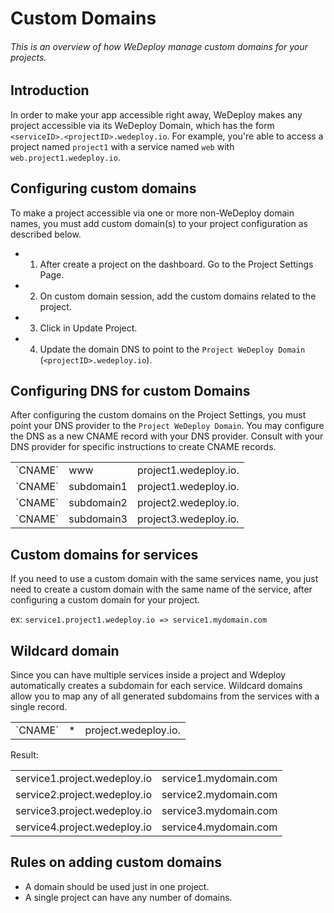 # Custom Domains

###### This is an overview of how WeDeploy manage custom domains for your projects.

<!-- <article id="introduction"> -->

## Introduction

In order to make your app accessible right away, WeDeploy makes any project accessible via its WeDeploy Domain, which has the form `<serviceID>.<projectID>.wedeploy.io`. For example, you're able to access a project named `project1` with a service named `web` with `web.project1.wedeploy.io`.

<!-- </article> -->

<!-- <article id="configuring-custom-domains"> -->

## Configuring custom domains

To make a project accessible via one or more non-WeDeploy domain names, you must add custom domain(s) to your project configuration as described below.

* 1) After create a project on the dashboard. Go to the Project Settings Page.

* 2) On custom domain session, add the custom domains related to the project.

* 3) Click in Update Project.

* 4) Update the domain DNS to point to the `Project WeDeploy Domain` (`<projectID>.wedeploy.io`).

<!-- </article> -->

<!-- <article id="configuring-dns-for-custom-domains"> -->

## Configuring DNS for custom Domains

After configuring the custom domains on the Project Settings, you must point your DNS provider to the `Project WeDeploy Domain`. You may configure the DNS as a new CNAME record with your DNS provider. Consult with your DNS provider for specific instructions to create CNAME records.


<table class="table no-header">
  <tr>
    <td>`CNAME`</td> <td>www</td> <td>project1.wedeploy.io.</td>
  </tr>
  <tr>
    <td>`CNAME`</td> <td>subdomain1</td> <td>project1.wedeploy.io.</td>
  </tr>
  <tr>
    <td>`CNAME`</td> <td>subdomain2</td> <td>project2.wedeploy.io.</td>
  </tr>
  <tr>
    <td>`CNAME`</td> <td>subdomain3</td> <td>project3.wedeploy.io.</td>
  </tr>
</table>

<!-- </article> -->

<!-- <article id="configuring-dns-for-custom-domains"> -->

## Custom domains for services

If you need to use a custom domain with the same services name, you just need to create a custom domain with the same name of the service, after configuring a custom domain for your project.

ex: `service1.project1.wedeploy.io => service1.mydomain.com`

<!-- </article> -->


<!-- <article id="wildcard-domain"> -->

## Wildcard domain

Since you can have multiple services inside a project and Wdeploy automatically creates a subdomain for each service. Wildcard domains allow you to map any of all generated subdomains from the services with a single record.

<table class="table no-header">
  <tr>
    <td>`CNAME`</td> <td>*</td> <td>project.wedeploy.io.</td>
  </tr>
</table>

Result:

<table class="table no-header">
  <tr>
    <td>service1.project.wedeploy.io</td> <td>service1.mydomain.com</td>
  </tr>
  <tr>
    <td>service2.project.wedeploy.io</td> <td>service2.mydomain.com</td>
  </tr>
  <tr>
    <td>service3.project.wedeploy.io</td> <td>service3.mydomain.com</td>
  </tr>
  <tr>
    <td>service4.project.wedeploy.io</td> <td>service4.mydomain.com</td>
  </tr>
</table>

<!-- </article> -->

<!-- <article id="rules-on-adding-custom-domains"> -->

## Rules on adding custom domains

* A domain should be used just in one project.
* A single project can have any number of domains.

<!-- </article> -->

